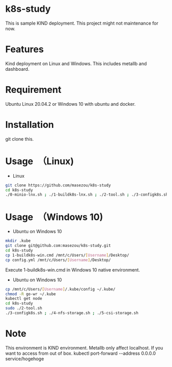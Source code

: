 # k8s-study

This is sample KIND deployment. This project might not maintenance for now.

# Features

Kind deployment on Linux and Windows. This includes metallb and dashboard.

# Requirement

Ubuntu Linux 20.04.2 or Windows 10 with ubuntu and docker.

# Installation

git clone this.



# Usage　（Linux)

* Linux
```bash
git clone https://github.com/masezou/k8s-study
cd k8s-study
./0-minio-lnx.sh ; ./1-buildk8s-lnx.sh ; ./2-tool.sh ; ./3-configk8s.sh ; ./4-nfs-storage.sh ; ./5-csi-storage.sh
```

# Usage　（Windows 10)

* Ubuntu on Windows 10
```bash
mkdir .kube
git clone git@github.com:masezou/k8s-study.git
cd k8s-study
cp 1-buildk8s-win.cmd /mnt/c/Users/[Username]/Desktop/
cp config.yml /mnt/c/Users/[Username]/Desktop/
```

Execute 1-buildk8s-win.cmd in Windows 10 native environment.

* Ubuntu on Windows 10
```bash
cp /mnt/c/Users/[Username]/.kube/config ~/.kube/
chmod -R go-wr ~/.kube
kubectl get node
cd k8s-study
sudo ./2-tool.sh
./3-configk8s.sh ; ./4-nfs-storage.sh ; ./5-csi-storage.sh
```

# Note

This environment is KIND environment. Metallb only affect localhost. If you want to access from out of box. kubectl port-forward --address 0.0.0.0 service/hogehoge
